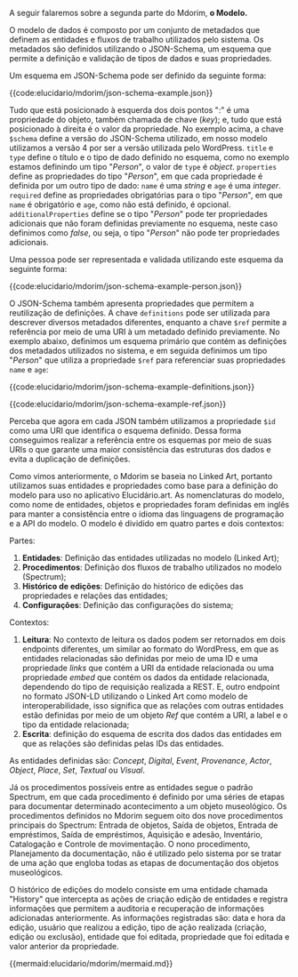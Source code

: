 A seguir falaremos sobre a segunda parte do Mdorim, **o Modelo.**

O modelo de dados é composto por um conjunto de metadados que definem as entidades e fluxos de trabalho utilizados pelo sistema. Os metadados são definidos utilizando o JSON-Schema, um esquema que permite a definição e validação de tipos de dados e suas propriedades.

Um esquema em JSON-Schema pode ser definido da seguinte forma:

{{code:elucidario/mdorim/json-schema-example.json}}

Tudo que está posicionado à esquerda dos dois pontos ":" é uma propriedade do objeto, também chamada de chave (_key_); e, tudo que está posicionado à direita é o valor da propriedade. No exemplo acima, a chave `$schema` define a versão do JSON-Schema utilizado, em nosso modelo utilizamos a versão 4 por ser a versão utilizada pelo WordPress. `title` e `type` define o título e o tipo de dado definido no esquema, como no exemplo estamos definindo um tipo "_Person_", o valor de `type` é _object_. `properties` define as propriedades do tipo "_Person_", em que cada propriedade é definida por um outro tipo de dado: `name` é uma _string_ e `age` é uma _integer_. `required` define as propriedades obrigatórias para o tipo "_Person_", em que `name` é obrigatório e `age`, como não está definido, é opcional. `additionalProperties` define se o tipo "_Person_" pode ter propriedades adicionais que não foram definidas previamente no esquema, neste caso definimos como _false_, ou seja, o tipo "_Person_" não pode ter propriedades adicionais.

Uma pessoa pode ser representada e validada utilizando este esquema da seguinte forma:

{{code:elucidario/mdorim/json-schema-example-person.json}}

O JSON-Schema também apresenta propriedades que permitem a reutilização de definições. A chave `definitions` pode ser utilizada para descrever diversos metadados diferentes, enquanto a chave `$ref` permite a referência por meio de uma URI à um metadado definido previamente. No exemplo abaixo, definimos um esquema primário que contém as definições dos metadados utilizados no sistema, e em seguida definimos um tipo "_Person_" que utiliza a propriedade `$ref` para referenciar suas propriedades `name` e `age`:

{{code:elucidario/mdorim/json-schema-example-definitions.json}}

{{code:elucidario/mdorim/json-schema-example-ref.json}}

Perceba que agora em cada JSON também utilizamos a propriedade `$id` como uma URI que identifica o esquema definido. Dessa forma conseguimos realizar a referência entre os esquemas por meio de suas URIs o que garante uma maior consistência das estruturas dos dados e evita a duplicação de definições.

Como vimos anteriormente, o Mdorim se baseia no Linked Art, portanto utilizamos suas entidades e propriedades como base para a definição do modelo para uso no aplicativo Elucidário.art. As nomenclaturas do modelo, como nome de entidades, objetos e propriedades foram definidas em inglês para manter a consistência entre o idioma das linguagens de programação e a API do modelo. O modelo é dividido em quatro partes e dois contextos:

Partes:

1. **Entidades**: Definição das entidades utilizadas no modelo (Linked Art);
2. **Procedimentos**: Definição dos fluxos de trabalho utilizados no modelo (Spectrum);
3. **Histórico de edições**: Definição do histórico de edições das propriedades e relações das entidades;
4. **Configurações**: Definição das configurações do sistema;

Contextos:

1. **Leitura**: No contexto de leitura os dados podem ser retornados em dois endpoints diferentes, um similar ao formato do WordPress, em que as entidades relacionadas são definidas por meio de uma ID e uma propriedade _links_ que contém a URI da entidade relacionada ou uma propriedade _embed_ que contém os dados da entidade relacionada, dependendo do tipo de requisição realizada a REST. E, outro endpoint no formato JSON-LD utilizando o Linked Art como modelo de interoperabilidade, isso significa que as relações com outras entidades estão definidas por meio de um objeto _Ref_ que contém a URI, a label e o tipo da entidade relacionada;
2. **Escrita**: definição do esquema de escrita dos dados das entidades em que as relações são definidas pelas IDs das entidades.

As entidades definidas são: _Concept_, _Digital_, _Event_, _Provenance_, _Actor_, _Object_, _Place_, _Set_, _Textual_ ou _Visual_.

Já os procedimentos possíveis entre as entidades segue o padrão Spectrum, em que cada procedimento é definido por uma séries de etapas para documentar determinado acontecimento a um objeto museológico. Os procedimentos definidos no Mdorim seguem oito dos nove procedimentos principais do Spectrum: Entrada de objetos, Saída de objetos, Entrada de empréstimos, Saída de empréstimos, Aquisição e adesão, Inventário, Catalogação e Controle de movimentação. O nono procedimento, Planejamento da documentação, não é utilizado pelo sistema por se tratar de uma ação que engloba todas as etapas de documentação dos objetos museológicos.

O histórico de edições do modelo consiste em uma entidade chamada "History" que intercepta as ações de criação edição de entidades e registra informações que permitem a auditoria e recuperação de informações adicionadas anteriormente. As informações registradas são: data e hora da edição, usuário que realizou a edição, tipo de ação realizada (criação, edição ou exclusão), entidade que foi editada, propriedade que foi editada e valor anterior da propriedade.

{{mermaid:elucidario/mdorim/mermaid.md}}
